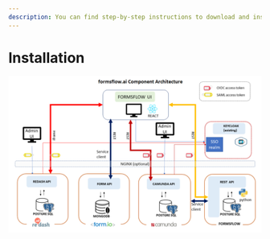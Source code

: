 ```yaml
---
description: You can find step-by-step instructions to download and install here.
---
```


# Installation

![System Architecture](../../.gitbook/assets/architecture.png)
